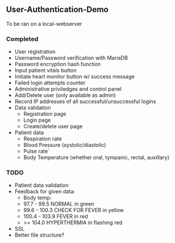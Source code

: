 ## User-Authentication-Demo

To be ran on a local-webserver


### Completed

* User registration
* Username/Password verification with MariaDB
* Password encryption hash function
* Input patient vitals button
* Initiate heart monitor button w/ success message
* Failed login attempts counter
* Administrative priviledges and control panel
* Add/Delete user (only available as admin)
* Record IP addresses of all successful/unsuccessful logins
* Data validation
    * Registration page
    * Login page
    * Create/delete user page
* Patient data 
    * Respiration rate
    * Blood Pressure (systolic/diastolic) 
    * Pulse rate`
    * Body Temperature (whether oral, tympanic, rectal, auxillary)


### TODO

* Patient data validation
* Feedback for given data:
    * Body temp:
    * 97.7 - 99.5 NORMAL in green
    * 99.6 - 100.3 CHECK FOR FEVER in yellow
    * 100.4 - 103.9 FEVER in red
    * \>= 104.0 HYPERTHERMIA in flashing red
* SSL
* Better file structure?
  
